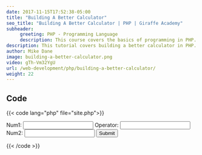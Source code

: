 ```yaml
---
date: 2017-11-15T17:52:38-05:00
title: "Building A Better Calculator"
seo_title: "Building A Better Calculator | PHP | Giraffe Academy"
subheader:
     greeting: PHP - Programming Language
     description: This course covers the basics of programming in PHP. Work your way through the videos and we'll teach you everything you need to know to start your programming journey!
description: This tutorial covers building a better calculator in PHP.
author: Mike Dane
image: building-a-better-calculator.png
video: gTh-Vm32YgU
url: /web-development/php/building-a-better-calculator/
weight: 22
---
```


## Code

{{< code lang="php" file="site.php">}}
<form action="site.php" method="GET">
     Num1: <input type="number" name="num1">
     Operator: <input type="text" name="op">
     Num2: <input type="number" name="num2">
     <input type="submit">
</form>

<?php
     $num1 = $_GET["num1"];
     $num2 = $_GET["num2"];
     $op = $_GET["op"];

     if($op == "+"){
          echo $num1 + $num2;
     } elseif($op == "-"){
          echo $num1 - $num2;
     } elseif($op == "/"){
          echo $num1 / $num2;
     } elseif($op == "*"){
          echo $num1 * $num2;
     } else {
          echo "Invalid Operator";
     }
?>
{{< /code >}}
